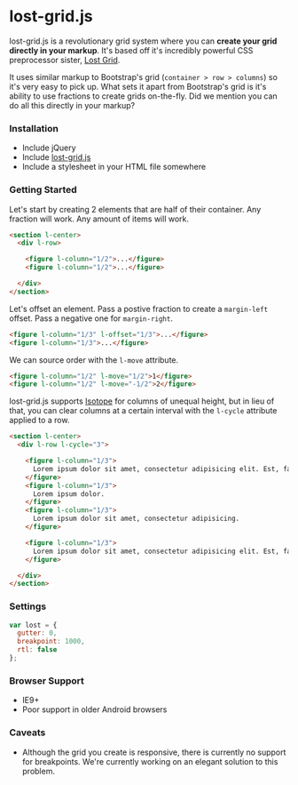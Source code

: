 # lost-grid.js

lost-grid.js is a revolutionary grid system where you can **create your grid directly in your markup**. It's based off it's incredibly powerful CSS preprocessor sister, [Lost Grid](https://github.com/corysimmons/lost).

It uses similar markup to Bootstrap's grid (`container > row > columns`) so it's very easy to pick up. What sets it apart from Bootstrap's grid is it's ability to use fractions to create grids on-the-fly. Did we mention you can do all this directly in your markup?


### Installation
- Include jQuery
- Include [lost-grid.js](lost-grid.js)
- Include a stylesheet in your HTML file somewhere


### Getting Started
Let's start by creating 2 elements that are half of their container. Any fraction will work. Any amount of items will work.

```html
<section l-center>
  <div l-row>

    <figure l-column="1/2">...</figure>
    <figure l-column="1/2">...</figure>

  </div>
</section>
```

Let's offset an element. Pass a postive fraction to create a `margin-left` offset. Pass a negative one for `margin-right`.

```html
<figure l-column="1/3" l-offset="1/3">...</figure>
<figure l-column="1/3">...</figure>
```

We can source order with the `l-move` attribute.

```html
<figure l-column="1/2" l-move="1/2">1</figure>
<figure l-column="1/2" l-move="-1/2">2</figure>
```

lost-grid.js supports [Isotope](http://isotope.metafizzy.co/) for columns of unequal height, but in lieu of that, you can clear columns at a certain interval with the `l-cycle` attribute applied to a row.

```html
<section l-center>
  <div l-row l-cycle="3">

    <figure l-column="1/3">
      Lorem ipsum dolor sit amet, consectetur adipisicing elit. Est, facilis.
    </figure>
    <figure l-column="1/3">
      Lorem ipsum dolor.
    </figure>
    <figure l-column="1/3">
      Lorem ipsum dolor sit amet, consectetur adipisicing.
    </figure>

    <figure l-column="1/3">
      Lorem ipsum dolor sit amet, consectetur adipisicing elit. Est, facilis.
    </figure>

  </div>
</section>
```


### Settings
```javascript
var lost = {
  gutter: 0,
  breakpoint: 1000,
  rtl: false
};
```


### Browser Support
- IE9+
- Poor support in older Android browsers


### Caveats
- Although the grid you create is responsive, there is currently no support for breakpoints. We're currently working on an elegant solution to this problem.
